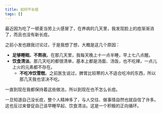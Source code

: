 ```yaml
---
title: 如何不长痘
tags: []
---
```


最近因为吃了一顿麦当劳上火感冒了，在养病的几天里，我发现脸上的痘渐渐消了，而且也没有新长痘。

之前小发也跟我讨论过，于是我想了想，大概是这几个原因：

- **足够睡眠、不熬夜**。在那几天里，我每天晚上十一点半睡，早上七八点醒。
- **饮食清淡**。那几天吃的都很清单，基本上都是汤面、汤饭，也不吃辣，一点儿上火的元素都不存在。
  - **不吃冷饮雪糕**。之前医生说过，脾胃比较寒的人不适合吃冷的东西，所以那几天我也坚决不吃。

一直到现在我都保持着这些做法，所以到现在也不怎么长痘。

一旦知道自己没长痘，整个人精神多了，与人交往、做事情自然也就自信了许多。这也反过来督促自己该早睡早起、饮食清淡。这是一个积极的正向循环。